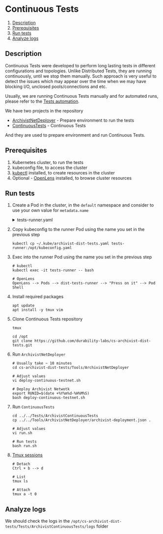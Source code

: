 # Continuous Tests

 1. [Description](#description)
 2. [Prerequisites](#prerequisites)
 3. [Run tests](#run-tests)
 4. [Analyze logs](#analyze-logs)


## Description

 Continuous Tests were developed to perform long lasting tests in different configurations and topologies. Unlike Distributed Tests, they are running continuously, until we stop them manually. Such approach is very useful to detect the issues which may appear over the time when we may have blocking I/O, unclosed pools/connections and etc.

 Usually, we are running Continuous Tests manually and for automated runs, please refer to the [Tests automation](Automation.md).

 We have two projects in the repository
 - [ArchivistNetDeployer](../ArchivistNetDeployer) - Prepare environment to run the tests
 - [ContinuousTests](../ContinuousTests) - Continuous Tests

 And they are used to prepare environment and run Continuous Tests.


## Prerequisites

 1. Kubernetes cluster, to run the tests
 2. kubeconfig file, to access the cluster
 3. [kubectl](https://kubernetes.io/docs/tasks/tools/) installed, to create resources in the cluster
 4. Optional - [OpenLens](https://github.com/MuhammedKalkan/OpenLens) installed, to browse cluster resources


## Run tests
 1. Create a Pod in the cluster, in the `default` namespace and consider to use your own value for `metadata.name`
    <details>
    <summary>tests-runner.yaml</summary>

    ```yaml
    ---
    apiVersion: v1
    kind: Pod
    metadata:
      name: tests-runner
      namespace: default
      labels:
        name: manual-run
    spec:
      containers:
      - name: runner
        image: mcr.microsoft.com/dotnet/sdk:8.0
        env:
        - name: KUBECONFIG
          value: /opt/kubeconfig.yaml
      #   volumeMounts:
      #   - name: kubeconfig
      #     mountPath: /opt/kubeconfig.yaml
      #     subPath: kubeconfig.yaml
      #   - name: logs
      #     mountPath: /var/log/archivist-dist-tests
        command: ["sleep", "infinity"]
      # volumes:
      #   - name: kubeconfig
      #     secret:
      #       secretName: archivist-dist-tests-app-kubeconfig
      #   - name: logs
      #     hostPath:
      #       path: /var/log/archivist-dist-tests
    ```

    ```shell
    kubectl apply -f tests-runner.yaml
    ```

 2. Copy kubeconfig to the runner Pod using the name you set in the previous step
    ```shell
    kubectl cp ~/.kube/archivist-dist-tests.yaml tests-runner:/opt/kubeconfig.yaml
    ```

 3. Exec into the runner Pod using the name you set in the previous step
    ```shell
    # kubectl
    kubectl exec -it tests-runner -- bash

    # OpenLens
    OpenLens --> Pods --> dist-tests-runner --> "Press on it" --> Pod Shell
    ```

 4. Install required packages
    ```shell
    apt update
    apt install -y tmux vim
    ```

 5. Clone Continuous Tests repository
    ```shell
    tmux

    cd /opt
    git clone https://github.com/durability-labs/cs-archivist-dist-tests.git
    ```

 6. Run `ArchivistNetDeployer`
    ```shell
    # Usually take ~ 10 minutes
    cd cs-archivist-dist-tests/Tools/ArchivistNetDeployer

    # Adjust values
    vi deploy-continuous-testnet.sh

    # Deploy Archivist Netwotk
    export RUNID=$(date +%Y%m%d-%H%M%S)
    bash deploy-continuous-testnet.sh
    ```

 7. Run `ContinuousTests`
    ```shell
    cd ../../Tests/ArchivistContinuousTests
    cp ../../Tools/ArchivistNetDeployer/archivist-deployment.json .

    # Adjust values
    vi run.sh

    # Run tests
    bash run.sh
    ```

 8. [Tmux sessions](https://tmuxcheatsheet.com)
    ```shell
    # Detach
    Ctrl + b --> d

    # List
    tmux ls

    # Attach
    tmux a -t 0
    ```


## Analyze logs

 We should check the logs in the `/opt/cs-archivist-dist-tests/Tests/ArchivistContinuousTests/logs` folder

